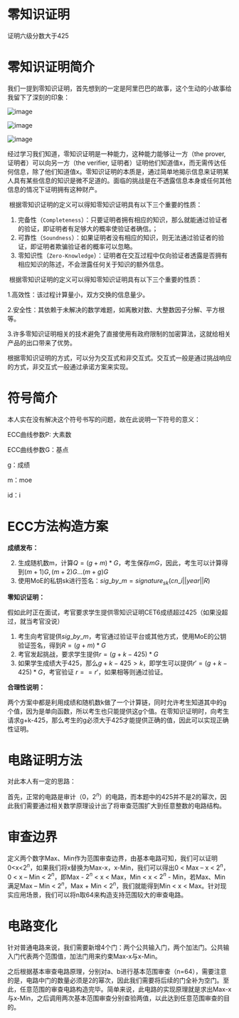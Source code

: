 # 零知识证明
证明六级分数大于425
# 零知识证明简介
我们一提到零知识证明，首先想到的一定是阿里巴巴的故事，这个生动的小故事给我留下了深刻的印象：


![image](https://user-images.githubusercontent.com/75195549/181715985-00638ed2-729b-4362-b1f7-1c80656d3214.png)




![image](https://user-images.githubusercontent.com/75195549/181716050-67dd6164-d26d-41a8-b9b1-156430db539a.png)





![image](https://user-images.githubusercontent.com/75195549/181716094-e007a488-7e6e-4d82-9088-83404d91b385.png)



经过学习我们知道，零知识证明是一种能力，这种能力能够让一方（the prover, 证明者）可以向另一方（the verifier, 证明者）证明他们知道值x，而无需传达任何信息，除了他们知道值x。零知识证明的本质是，通过简单地揭示信息来证明某人具有某些信息的知识是微不足道的。面临的挑战是在不透露信息本身或任何其他信息的情况下证明拥有这种财产。


​		根据零知识证明的定义可以得知零知识证明具有以下三个重要的性质：

1. 完备性（`Completeness`）：只要证明者拥有相应的知识，那么就能通过验证者的验证，即证明者有足够大的概率使验证者确信。；
2. 可靠性（`Soundness`）：如果证明者没有相应的知识，则无法通过验证者的验证，即证明者欺骗验证者的概率可以忽略。
3. 零知识性（`Zero-Knowledge`）：证明者在交互过程中仅向验证者透露是否拥有相应知识的陈述，不会泄露任何关于知识的额外信息。

​		根据零知识证明的定义可以得知零知识证明具有以下三个重要的性质：

1.高效性：该过程计算量小，双方交换的信息量少。

2.安全性：其依赖于未解决的数学难题，如离散对数、大整数因子分解、平方根等。

3.许多零知识证明相关的技术避免了直接使用有政府限制的加密算法，这就给相关产品的出口带来了优势。


​		根据零知识证明的方式，可以分为交互式和非交互式。交互式一般是通过挑战响应的方式，非交互式一般通过承诺方案来实现。








# 符号简介


本人实在没有解决这个符号书写的问题，故在此说明一下符号的意义：




ECC曲线参数P: 大素数


ECC曲线参数G：基点

g：成绩

m：moe


id：i

# ECC方法构造方案

**成绩发布：**

2. 生成随机数m，计算$Q=(g+m)*G$，考生保存$mG$，因此，考生可以计算得到$(m+1)G,(m+2)G...(m+g)G$
3. 使用MoE的私钥sk进行签名：$sig\_by\_m = signature_{sk}(cn\_i||year||R)$



**零知识证明：**

假如此时正在面试，考官要求学生提供零知识证明CET6成绩超过425（如果没超过，就当考官没说）

1. 考生向考官提供$sig\_by\_m$，考官通过验证平台或其他方式，使用MoE的公钥验证签名，得到$R=(g+m)*G$
2. 考官发起挑战，要求学生提供$r=(g+k-425)*G$
3. 如果学生成绩大于425，那么$g+k-425>k$，即学生可以提供$r'=(g+k-425)*G$，考官验证 $r==r'$，如果相等则通过验证。



**合理性说明：**

​		两个方案中都是利用成绩和随机数k做了一个计算链，同时允许考生知道其中的g个值，因为是单向函数，所以考生也只能提供这g个值。在零知识证明时，向考生请求g+k-425，那么考生的g必须大于425才能提供正确的值，因此可以实现正确性证明。




# 电路证明方法


对此本人有一定的思路：



首先，正常的电路是审计（0，$2^n$）的电路，而本题中的425并不是2的幂次，因此我们需要通过相关数学原理设计出了将审查范围扩大到任意整数的电路结构。


# 审查边界
定义两个数字Max、Min作为范围审查边界，由基本电路可知，我们可以证明0<x<$2^n$，如果我们将x替换为Max-x，x-Min，我们可以得出0 < Max – x < $2^n$，0 < x – Min < $2^n$，即Max - $2^n$ < x < Max，Min < x < $2^n$ - Min，若Max、Min满足Max – Min < $2^n$，Max + Min < $2^n$，我们就能得到Min < x < Max。针对现实应用场景，我们可以将n取64来构造支持范围较大的审查电路。


# 电路变化



针对普通电路来说，我们需要新增4个门：两个公共输入门，两个加法门。公共输入门代表两个范围值，加法门用来约束Max-x与x-Min。


之后根据基本审查电路原理，分别对a、b进行基本范围审查（n=64），需要注意的是，电路中门的数量必须是2的幂次，因此我们需要将后续的门全补为空门。至此，任意范围的审查电路构造完毕。简单来说，此电路的实现原理就是求出Max-x与x-Min，之后调用两次基本范围审查分别查验两值，以此达到任意范围审查的目的。



